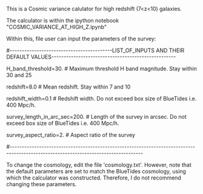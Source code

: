 This is a Cosmic variance calulator for high redshift (7<z<10) galaxies.

The calculator is within the ipython notebook "COSMIC_VARIANCE_AT_HIGH_Z.ipynb" 

Within this, file user can input the parameters of the survey:

#------------------------------------------LIST_OF_INPUTS AND THEIR DEFAULT VALUES---------------------------------------------------

H_band_threshold=30.   # Maximum threshold H band magnitude. Stay within 30 and 25

redshift=8.0         # Mean redshift. Stay within 7 and 10 

redshift_width=0.1     # Redshift width. Do not exceed box size of BlueTides i.e. 400 Mpc/h.

survey_length_in_arc_sec=200.    # Length of the survey in arcsec. Do not exceed box size of BlueTides i.e. 400 Mpc/h. 

survey_aspect_ratio=2.          # Aspect ratio of the survey

#------------------------------------------------------------------------------------------------------------------------------------

To change the cosmology, edit the file 'cosmology.txt'. However, note that the default parameters are set to match the BlueTides cosmology, using which the calculator was constructed. Therefore, I do not recommend changing these parameters.
